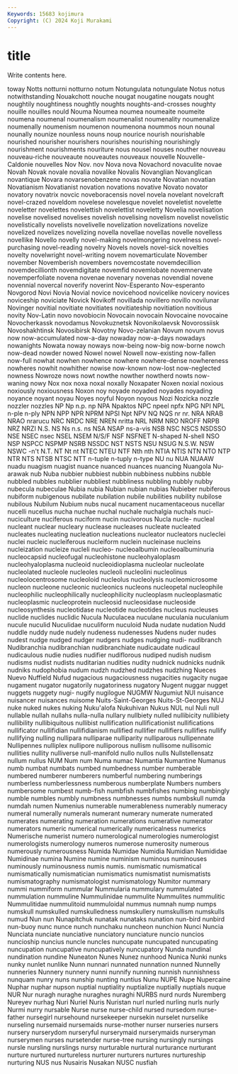 ```yaml
---
Keywords: 15683 kojimura
Copyright: (C) 2024 Koji Murakami
---
```


# title

Write contents here.



toway Notts notturni notturno notum Notungulata notungulate
Notus notus notwithstanding Nouakchott nouche nougat nougatine nougats nought noughtily
noughtiness noughtly noughts noughts-and-crosses noughty nouille nouilles nould Nouma Noumea
noumea noumeaite noumeite noumena noumenal noumenalism noumenalist noumenality noumenalize noumenally
noumenism noumenon noumenona noummos noun nounal nounally nounize nounless nouns
noup nourice nourish nourishable nourished nourisher nourishers nourishes nourishing nourishingly
nourishment nourishments nouriture nous nousel nouses nouther nouveau nouveau-riche nouveaute
nouveautes nouveaux nouvelle Nouvelle-Caldonie nouvelles Nov Nov. nov Nova nova
Novachord novaculite novae Novah Novak novale novalia novalike Novalis Novanglian
Novanglican novantique Novara novarsenobenzene novas novate Novatian novatian Novatianism Novatianist
novation novations novative Novato novator novatory novatrix novcic noveboracensis novel
novela novelant novelcraft novel-crazed noveldom novelese novelesque novelet noveletist novelette
noveletter novelettes novelettish novelettist noveletty Novelia novelisation novelise novelised novelises
novelish novelising novelism novelist novelistic novelistically novelists novelivelle novelization novelizations
novelize novelized novelizes novelizing novella novellae novellas novelle novelless novellike
Novello novelly novel-making novelmongering novelness novel-purchasing novel-reading novelry Novels novels
novel-sick novelties novelty novelwright novel-writing novem novemarticulate November november Novemberish
novembers novemcostate novemdecillion novemdecillionth novemdigitate novemfid novemlobate novemnervate novemperfoliate novena
novenae novenary novenas novendial novene novennial novercal noverify noverint Nov-Esperanto
Nov-esperanto Novgorod Novi Novia Novial novice novicehood novicelike novicery novices
noviceship noviciate Novick Novikoff novillada novillero novillo novilunar Novinger novitial
novitiate novitiates novitiateship novitiation novitious novity Nov-Latin novo novobiocin Novocain
novocain Novocaine novocaine Novocherkassk novodamus Novokuznetsk Novonikolaevsk Novorossiisk Novoshakhtinsk Novosibirsk
Novotny Novo-zelanian Novum novum novus now now-accumulated now-a-day nowaday now-a-days
nowadays nowanights Nowata noway noways now-being now-big now-borne nowch now-dead
nowder nowed Nowel nowel Nowell now-existing now-fallen now-full nowhat nowhen
nowhence nowhere nowhere-dense nowhereness nowheres nowhit nowhither nowise now-known now-lost
now-neglected nowness Nowroze nows nowt nowthe nowther nowtherd nowts now-waning
nowy Nox nox noxa noxal noxally Noxapater Noxen noxial noxious
noxiously noxiousness Noxon noy noyade noyaded noyades noyading noyance noyant
noyau Noyes noyful Noyon noyous Nozi Nozicka nozzle nozzler nozzles
NP Np n.p. np NPA Npaktos NPC npeel npfx NPG
NPI NPL n-ple n-ply NPN NPP NPR NPRM NPSI Npt
NPV NQ NQS nr nr. NRA NRAB NRAO nrarucu NRC
NRDC NRE NREN nritta NRL NRM NRO NROFF NRPB NRZ
NRZI N.S. NS Ns n.s. ns NSA NSAP ns-a-vis NSB
NSC NSCS NSDSSO NSE NSEC nsec NSEL NSEM N/S/F NSF
NSFNET N-shaped N-shell NSO NSP NSPCC NSPMP NSRB NSSDC NST
NSTS NSU NSUG N.S.W. NSW NSWC -n't N.T. NT Nt
nt NTEC NTEU NTF Nth nth NTIA NTIS NTN NTO
NTP NTR NTS NTSB NTSC NTT n-tuple n-tuply n-type NU
nu NUA NUAAW nuadu nuagism nuagist nuance nuanced nuances nuancing
Nuangola Nu-arawak nub Nuba nubbier nubbiest nubbin nubbiness nubbins nubble
nubbled nubbles nubblier nubbliest nubbliness nubbling nubbly nubby nubecula nubeculae
Nubia nubia Nubian nubian nubias Nubieber nubiferous nubiform nubigenous nubilate
nubilation nubile nubilities nubility nubilose nubilous Nubilum Nubium nubs nucal
nucament nucamentaceous nucellar nucelli nucellus nucha nuchae nuchal nuchale nuchalgia
nuchals nuci- nuciculture nuciferous nuciform nucin nucivorous Nucla nucle- nucleal
nucleant nuclear nucleary nuclease nucleases nucleate nucleated nucleates nucleating nucleation
nucleations nucleator nucleators nucleclei nuclei nucleic nucleiferous nucleiform nuclein nucleinase
nucleins nucleization nucleize nucleli nucleo- nucleoalbumin nucleoalbuminuria nucleocapsid nucleofugal nucleohistone
nucleohyaloplasm nucleohyaloplasma nucleoid nucleoidioplasma nucleolar nucleolate nucleolated nucleole nucleoles nucleoli
nucleolini nucleolinus nucleolocentrosome nucleoloid nucleolus nucleolysis nucleomicrosome nucleon nucleone nucleonic
nucleonics nucleons nucleopetal nucleophile nucleophilic nucleophilically nucleophilicity nucleoplasm nucleoplasmatic nucleoplasmic
nucleoprotein nucleosid nucleosidase nucleoside nucleosynthesis nucleotidase nucleotide nucleotides nucleus nucleuses
nuclide nuclides nuclidic Nucula Nuculacea nuculane nuculania nuculanium nucule nuculid
Nuculidae nuculiform nuculoid Nuda nudate nudation Nudd nuddle nuddy nude
nudely nudeness nudenesses Nudens nuder nudes nudest nudge nudged nudger
nudgers nudges nudging nudi- nudibranch Nudibranchia nudibranchian nudibranchiate nudicaudate nudicaul
nudicaulous nudie nudies nudifier nudiflorous nudiped nudish nudism nudisms nudist
nudists nuditarian nudities nudity nudnick nudnicks nudnik nudniks nudophobia nudum
nudzh nudzhed nudzhes nudzhing Nueces Nuevo Nuffield Nufud nugacious nugaciousness
nugacities nugacity nugae nugament nugator nugatorily nugatoriness nugatory Nugent nuggar
nugget nuggets nuggety nugi- nugify nugilogue NUGMW Nugumiut NUI nuisance
nuisancer nuisances nuisome Nuits-Saint-Georges Nuits-St-Georges NUJ nuke nuked nukes nuking
Nuku'alofa Nukuhivan Nukus NUL nul Nuli null nullable nullah nullahs
nulla-nulla nullary nullbiety nulled nullibicity nullibiety nullibility nullibiquitous nullibist nullification
nullificationist nullifications nullificator nullifidian nullifidianism nullified nullifier nullifiers nullifies nullify
nullifying nulling nullipara nulliparae nulliparity nulliparous nullipennate Nullipennes nulliplex nullipore
nulliporous nullism nullisome nullisomic nullities nullity nulliverse null-manifold nullo nullos
nulls Nullstellensatz nullum nullus NUM Num num Numa numac Numantia
Numantine Numanus numb numbat numbats numbed numbedness number numberable numbered
numberer numberers numberful numbering numberings numberless numberlessness numberous numberplate Numbers
numbers numbersome numbest numb-fish numbfish numbfishes numbing numbingly numble numbles
numbly numbness numbnesses numbs numbskull numda numdah numen Numenius numerable
numerableness numerably numeracy numeral numerally numerals numerant numerary numerate numerated
numerates numerating numeration numerations numerative numerator numerators numeric numerical numerically
numericalness numerics Numerische numerist numero numerological numerologies numerologist numerologists numerology
numeros numerose numerosity numerous numerously numerousness Numida Numidae Numidia Numidian
Numididae Numidinae numina Numine numine numinism numinous numinouses numinously numinousness
numis numis. numismatic numismatical numismatically numismatician numismatics numismatist numismatists numismatography
numismatologist numismatology Numitor nummary nummi nummiform nummular Nummularia nummulary nummulated
nummulation nummuline Nummulinidae nummulite Nummulites nummulitic Nummulitidae nummulitoid nummuloidal nummus
numnah nump numps numskull numskulled numskulledness numskullery numskullism numskulls numud
Nun nun Nunapitchuk nunatak nunataks nunation nun-bird nunbird nun-buoy nunc
nunce nunch nunchaku nuncheon nunchion Nunci Nuncia Nunciata nunciate nunciative
nunciatory nunciature nuncio nuncios nuncioship nuncius nuncle nuncles nuncupate nuncupated
nuncupating nuncupation nuncupative nuncupatively nuncupatory Nunda nundinal nundination nundine Nuneaton
Nunes Nunez nunhood Nunica Nunki nunks nunky nunlet nunlike Nunn
nunnari nunnated nunnation nunned Nunnelly nunneries Nunnery nunnery nunni nunnify
nunning nunnish nunnishness nunquam nunry nuns nunship nunting nuntius Nunu
NUPE Nupe Nupercaine Nuphar nuphar nupson nuptial nuptiality nuptialize nuptially
nuptials nuque NUR Nur nuragh nuraghe nuraghes nuraghi NURBS nurd
nurds Nuremberg Nureyev nurhag Nuri Nuriel Nuris Nuristan nurl nurled
nurling nurls nurly Nurmi nurry nursable Nurse nurse nurse-child nursed
nursedom nurse-father nursegirl nursehound nursekeeper nursekin nurselet nurselike nurseling nursemaid
nursemaids nurse-mother nurser nurseries nursers nursery nurserydom nurseryful nurserymaid nurserymaids
nurseryman nurserymen nurses nursetender nurse-tree nursing nursingly nursings nursle nursling
nurslings nursy nurturable nurtural nurturance nurturant nurture nurtured nurtureless nurturer
nurturers nurtures nurtureship nurturing NUS nus Nusairis Nusakan NUSC nusfiah
